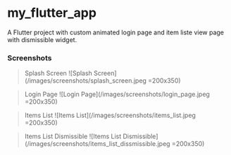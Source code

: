 # my_flutter_app

A Flutter project with custom animated login page and item liste view page with dismissible widget.

### Screenshots

> Splash Screen
![Splash Screen](/images/screenshots/splash_screen.jpeg =200x350)

> Login Page
![Login Page](/images/screenshots/login_page.jpeg =200x350)

> Items List
![Items List](/images/screenshots/items_list.jpeg =200x350)

> Items List Dismissible
![Items List Dismissible](/images/screenshots/items_list_dissmissible.jpeg =200x350)
